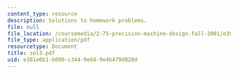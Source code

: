 ```yaml
---
content_type: resource
description: Solutions to homework problems.
file: null
file_location: /coursemedia/2-75-precision-machine-design-fall-2001/e381e0b1b090c3449e649e4b479d020d_sol3.pdf
file_type: application/pdf
resourcetype: Document
title: sol3.pdf
uid: e381e0b1-b090-c344-9e64-9e4b479d020d
---
```

